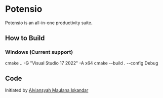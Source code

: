 # Potensio
Potensio is an all-in-one productivity suite.

## How to Build

### Windows (Current support)
cmake .. -G "Visual Studio 17 2022" -A x64
cmake --build . --config Debug

## Code
Initiated by [Alviansyah Maulana Iskandar](https://github.com/alviansm)